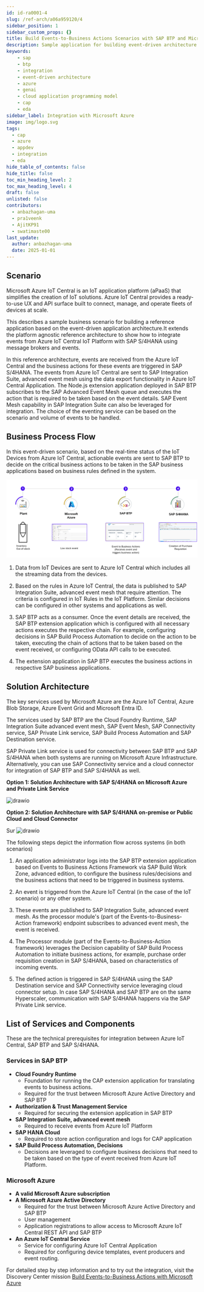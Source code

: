 ```yaml
---
id: id-ra0001-4
slug: /ref-arch/a06a959120/4
sidebar_position: 1
sidebar_custom_props: {}
title: Build Events-to-Business Actions Scenarios with SAP BTP and Microsoft Azure
description: Sample application for building event-driven architecture application with Microsoft Azure IoT as event source. Assess the critical events and publish to SAP BTP for validation and processing the business processes operations in SAP S/4HANA.
keywords:
    - sap
    - btp
    - integration
    - event-driven architecture
    - azure 
    - genai
    - cloud application programming model
    - cap
    - eda
sidebar_label: Integration with Microsoft Azure
image: img/logo.svg
tags:
  - cap
  - azure
  - appdev
  - integration
  - eda
hide_table_of_contents: false
hide_title: false
toc_min_heading_level: 2
toc_max_heading_level: 4
draft: false
unlisted: false
contributors:
  - anbazhagan-uma
  - pra1veenk
  - AjitKP91
  - swatimaste00 
last_update:
  author: anbazhagan-uma
  date: 2025-01-01
---
```


## Scenario

Microsoft Azure IoT Central is an IoT application platform (aPaaS) that simplifies the creation of IoT solutions. Azure IoT Central provides a ready-to-use UX and API surface built to connect, manage, and operate fleets of devices at scale. 

This describes a sample business scenario for building a reference application based on the event-driven application architecture.It extends the platform agnostic reference architecture to show how to integrate events from Azure IoT Central IoT Platform with SAP S/4HANA using message brokers and events.

In this reference architecture, events are received from the Azure IoT Central and the business actions for these events are triggered in SAP S/4HANA. The events from Azure IoT Central are sent to SAP Integration Suite, advanced event mesh using the data export functionality in Azure IoT Central Application. The Node.js extension application deployed in SAP BTP subscribes to the SAP Advanced Event Mesh queue and executes the action that is required to be taken based on the event details. SAP Event Mesh capability in SAP Integration Suite can also be leveraged for integration. The choice of the eventing service can be based on the scenario and volume of events to be handled.

## Business Process Flow

In this event-driven scenario, based on the real-time status of the IoT Devices from Azure IoT Central, actionable events are sent to SAP BTP to decide on the critical business actions to be taken in the SAP business applications based on business rules defined in the system.

![plot](images/businessprocess.png)

1. Data from IoT Devices are sent to Azure IoT Central which includes all the streaming data from the devices.

2. Based on the rules in Azure IoT Central, the data is published to SAP Integration Suite, advanced event mesh that require attention. The criteria is configured in IoT Rules in the IoT Platform. Similar decisions can be configured in other systems and applications as well.

3. SAP BTP acts as a consumer. Once the event details are received, the SAP BTP extension application which is configured with all necessary actions executes the respective chain. For example, configuring decisions in SAP Build Process Automation to decide on the action to be taken, executing the chain of actions that to be taken based on the event received, or configuring OData API calls to be executed.

4. The extension application in SAP BTP executes the business actions in respective SAP business applications.

## Solution Architecture

The key services used by Microsoft Azure are the Azure IoT Central, Azure Blob Storage, Azure Event Grid and Microsoft Entra ID.

The services used by SAP BTP are the Cloud Foundry Runtime, SAP Integration Suite advanced event mesh, SAP Event Mesh, SAP Connectivity service, SAP Private Link service, SAP Build Process Automation and SAP Destination service. 

SAP Private Link service is used for connectivity between SAP BTP and SAP S/4HANA when both systems are running on Microsoft Azure Infrastructure. Alternatively, you can use SAP Connectivity service and a cloud connector for integration of SAP BTP and SAP S/4HANA as well. 

**Option 1: Solution Architecture with SAP S/4HANA on Microsoft Azure and Private Link Service**

![drawio](drawio/e2b-azure-pl.drawio)


**Option 2: Solution Architecture with SAP S/4HANA on-premise or Public Cloud and Cloud Connector**

Sur
![drawio](drawio/e2b-azure-cc.drawio)

The following steps depict the information flow across systems (in both scenarios)

1. An application administrator logs into the SAP BTP extension application based on Events to Business Actions Framework via SAP Build Work Zone, advanced edition, to configure the business rules/decisions and the business actions that need to be triggered in business systems.

2. An event is triggered from the Azure IoT Central (in the case of the IoT scenario) or any other system.

3. These events are published to SAP Integration Suite, advanced event mesh. As the processor module's (part of the Events-to-Business-Action framework) endpoint subscribes to advanced event mesh, the event is received.

4. The Processor module (part of the Events-to-Business-Action framework) leverages the Decision capability of SAP Build Process Automation to initiate business actions, for example, purchase order requisition creation in SAP S/4HANA, based on characteristics of incoming events.

5. The defined action is triggered in SAP S/4HANA using the SAP Destination service and SAP Connectivity service leveraging cloud connector setup. In case SAP S/4HANA and SAP BTP are on the same Hyperscaler, communication with SAP S/4HANA happens via the SAP Private Link service.


## List of Services and Components

These are the technical prerequisites for integration between Azure IoT Central, SAP BTP and SAP S/4HANA. 

### Services in SAP BTP
- **Cloud Foundry Runtime**
    - Foundation for running the CAP extension application for translating events to business actions.
    - Required for the trust between Microsoft Azure Active Directory and SAP BTP
- **Authorization & Trust Management Service**
    - Required for securing the extension application in SAP BTP
- **SAP Integration Suite, advanced event mesh**
    - Required to receive events from Azure IoT Platform
- **SAP HANA Cloud**
    - Required to store action configuration and logs for CAP application
- **SAP Build Process Automation, Decisions**
    - Decisions are leveraged to configure business decisions that need to be taken based on the type of event received from Azure IoT Platform.


### Microsoft Azure

- **A valid Microsoft Azure subscription**
- **A Microsoft Azure Active Directory**
    - Required for the trust between Microsoft Azure Active Directory and SAP BTP
    - User management
    - Application registrations to allow access to Microsoft Azure IoT Central REST API and SAP BTP
- **An Azure IoT Central Service**
    - Service for configuring Azure IoT Central Application
    - Required for configuring device templates, event producers and event routing.

For detailed step by step information and to try out the integration, visit the Discovery Center mission [Build Events-to-Business Actions with Microsoft Azure](https://discovery-center.cloud.sap/missiondetail/4172/4422/)
